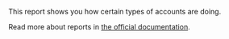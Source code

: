 This report shows you how certain types of accounts are doing.

Read more about reports in [the official documentation](https://docs.firefly-iii.org/advanced-concepts/reports).